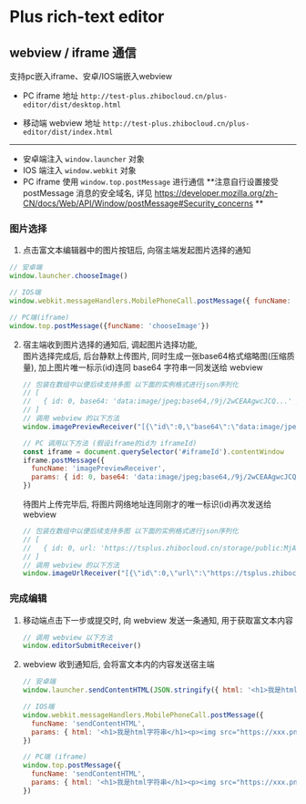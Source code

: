 # Plus rich-text editor

## webview / iframe 通信

支持pc嵌入iframe、安卓/IOS端嵌入webview

- PC iframe 地址 `http://test-plus.zhibocloud.cn/plus-editor/dist/desktop.html`

- 移动端 webview 地址 `http://test-plus.zhibocloud.cn/plus-editor/dist/index.html`

----

- 安卓端注入 `window.launcher` 对象
- IOS 端注入 `window.webkit` 对象
- PC iframe 使用 `window.top.postMessage` 进行通信 **注意自行设置接受 postMessage 消息的安全域名, 详见 https://developer.mozilla.org/zh-CN/docs/Web/API/Window/postMessage#Security_concerns **

### 图片选择

1. 点击富文本编辑器中的图片按钮后, 向宿主端发起图片选择的通知

  ```js
  // 安卓端
  window.launcher.chooseImage()

  // IOS端
  window.webkit.messageHandlers.MobilePhoneCall.postMessage({ funcName: 'chooseImage' })

  // PC端(iframe)
  window.top.postMessage({funcName: 'chooseImage'})
  ```

2. 宿主端收到图片选择的通知后, 调起图片选择功能,   
   图片选择完成后, 后台静默上传图片, 同时生成一张base64格式缩略图(压缩质量), 加上图片唯一标示(id)连同 base64 字符串一同发送给 webview
   
   ```js
   // 包装在数组中以便后续支持多图 以下面的实例格式进行json序列化
   // [
   //   { id: 0, base64: 'data:image/jpeg;base64,/9j/2wCEAAgwcJCQ...' },
   // ]
   // 调用 webview 的以下方法
   window.imagePreviewReceiver("[{\"id\":0,\"base64\":\"data:image/jpeg;base64,/9j/2wCEAAgwcJCQ...\"}]")
   
   // PC 调用以下方法 (假设iframe的id为 iframeId)
   const iframe = document.querySelector('#iframeId').contentWindow
   iframe.postMessage({
     funcName: 'imagePreviewReceiver',
     params: { id: 0, base64: 'data:image/jpeg;base64,/9j/2wCEAAgwcJCQ...' },
   })
   ```

   待图片上传完毕后, 将图片网络地址连同刚才的唯一标识(id)再次发送给 webview
   
   ```js
   // 包装在数组中以便后续支持多图 以下面的实例格式进行json序列化
   // [
   //   { id: 0, url: 'https://tsplus.zhibocloud.cn/storage/public:MjAxOC8xMi8yNC9FNnJUUGNUWWsyNTBwYkxQcXE3LmpwZWc=' },
   // ]
   // 调用 webview 的以下方法
   window.imageUrlReceiver("[{\"id\":0,\"url\":\"https://tsplus.zhibocloud.cn/storage/public:MjAxOC8xMi8yNC9FNnJUUGNUWWsyNTBwYkxQcXE3LmpwZWc=\"}]")
   ```

### 完成编辑

1. 移动端点击下一步或提交时, 向 webview 发送一条通知, 用于获取富文本内容
   
   ```js
   // 调用 webview 以下方法
   window.editorSubmitReceiver()
   ```

2. webview 收到通知后, 会将富文本内的内容发送宿主端

   ```js
   // 安卓端
   window.launcher.sendContentHTML(JSON.stringify({ html: '<h1>我是html字符串</h1><p><img src="https://xxx.png"></p>', pendingImages: [] }))
   
   // IOS端
   window.webkit.messageHandlers.MobilePhoneCall.postMessage({ 
     funcName: 'sendContentHTML', 
     params: { html: '<h1>我是html字符串</h1><p><img src="https://xxx.png"></p>', pendingImages: [] }
   })
   
   // PC端 (iframe)
   window.top.postMessage({
     funcName: 'sendContentHTML', 
     params: { html: '<h1>我是html字符串</h1><p><img src="https://xxx.png"></p>', pendingImages: [] }
   })
   ```
